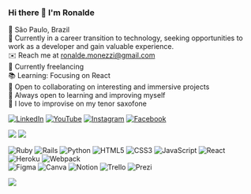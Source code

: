 ### Hi there 👋 I'm Ronalde

📍 São Paulo, Brazil<br>
💼 Currently in a career transition to technology, seeking opportunities to work as a developer and gain valuable experience.<br>
✉️ Reach me at ronalde.monezzi@gmail.com<br>
🚀 Currently freelancing<br>📚 Learning: Focusing on React<br>
🤝 Open to collaborating on interesting and immersive projects<br>
🧠 Always open to learning and improving myself<br>
🎷 I love to improvise on my tenor saxofone<br>

[![LinkedIn](https://img.shields.io/badge/LinkedIn-%230077B5.svg?logo=linkedin&logoColor=white)](https://linkedin.com/in/https://www.linkedin.com/in/ronalde-monezzi/) 
[![YouTube](https://img.shields.io/badge/YouTube-%23FF0000.svg?logo=YouTube&logoColor=white)](https://youtube.com/@https://www.youtube.com/channel/UCbC2xQi8cpp9AXD1HV_Jw4g) 
[![Instagram](https://img.shields.io/badge/Instagram-%23E4405F.svg?logo=Instagram&logoColor=white)](https://instagram.com/https://www.instagram.com/ronaldemonezzi/) 
[![Facebook](https://img.shields.io/badge/Facebook-%231877F2.svg?logo=Facebook&logoColor=white)](https://facebook.com/https://www.facebook.com/ronalde.monezzi/) 

![](https://github-readme-stats.vercel.app/api?username=ronmon80&theme=dracula&hide_border=true&include_all_commits=false&count_private=false)
![](https://github-readme-stats.vercel.app/api/top-langs/?username=ronmon80&theme=dracula&hide_border=true&include_all_commits=false&count_private=false&layout=compact)

![Ruby](https://img.shields.io/badge/ruby-%23CC342D.svg?style=for-the-badge&logo=ruby&logoColor=white) 
![Rails](https://img.shields.io/badge/rails-%23CC0000.svg?style=for-the-badge&logo=ruby-on-rails&logoColor=white) 
![Python](https://img.shields.io/badge/python-3670A0?style=for-the-badge&logo=python&logoColor=ffdd54) 
![HTML5](https://img.shields.io/badge/html5-%23E34F26.svg?style=for-the-badge&logo=html5&logoColor=white) 
![CSS3](https://img.shields.io/badge/css3-%231572B6.svg?style=for-the-badge&logo=css3&logoColor=white) 
![JavaScript](https://img.shields.io/badge/javascript-%23323330.svg?style=for-the-badge&logo=javascript&logoColor=%23F7DF1E) 
![React](https://img.shields.io/badge/react-%2320232a.svg?style=for-the-badge&logo=react&logoColor=%2361DAFB) 
![Heroku](https://img.shields.io/badge/heroku-%23430098.svg?style=for-the-badge&logo=heroku&logoColor=white) 
![Webpack](https://img.shields.io/badge/webpack-%238DD6F9.svg?style=for-the-badge&logo=webpack&logoColor=black) 	
![Figma](https://img.shields.io/badge/figma-%23F24E1E.svg?style=for-the-badge&logo=figma&logoColor=white) 
![Canva](https://img.shields.io/badge/Canva-%2300C4CC.svg?style=for-the-badge&logo=Canva&logoColor=white) 
![Notion](https://img.shields.io/badge/Notion-%23000000.svg?style=for-the-badge&logo=notion&logoColor=white) 
![Trello](https://img.shields.io/badge/Trello-%23026AA7.svg?style=for-the-badge&logo=Trello&logoColor=white)
![Prezi](https://img.shields.io/badge/Prezi-%23000000.svg?style=for-the-badge&logo=Prezi&logoColor=white) 

[![](https://visitcount.itsvg.in/api?id=ronmon80&icon=9&color=3)](https://visitcount.itsvg.in)

<!-- Proudly created with GPRM ( https://gprm.itsvg.in ) -->
